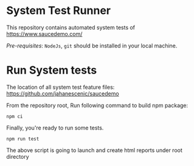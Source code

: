 System Test Runner
=================

This repository contains automated system tests of  https://www.saucedemo.com/

*Pre-requisites*: `NodeJs`, `git` should be installed in your local machine.


Run System tests
================

The location of all system test feature files: https://github.com/jahanescenic/saucedemo

From the repository root, Run following command to build npm package:
```
npm ci
```

Finally, you're ready to run some tests.  

```
npm run test
```
The above script is going to launch and create html reports under root directory
